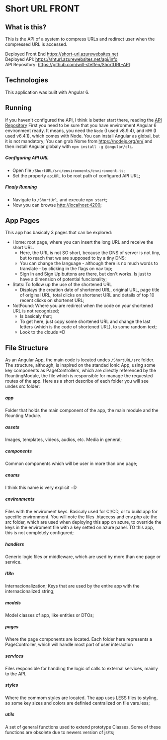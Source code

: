 # Short URL FRONT

## What is this?
This is the API of a system to compress URLs and redirect user when the compressed URL is accessed.

Deployed Front End <https://short-url.azurewebsites.net>   
Deployed API: <https://shturl.azurewebsites.net/api/info>  
API Repository: <https://github.com/will-steffen/ShortURL-API>

## Technologies
This application was built with Angular 6.

## Running
If you haven't configured the API, I think is better start there, reading the [API Repository](https://github.com/will-steffen/ShortURL-API)
First you need to be sure that you have environment Angular 6 environment ready. It means, you need the `Node` (I used v8.9.4), and `NPM` (I used v6.4.1), which comes with Node. You can install Angular as global, but it is not mandatory; You can grab Nome from <https://nodejs.org/en/> and then install Angular globaly with `npm install -g @angular/cli`.

##### Configuring API URL
- Open file `/ShortURL/src/environments/environment.ts`;
- Set the property `apiURL` to be root path of configured API URL;

##### Finaly Running
- Navigate to `/ShortUrl`, and execute `npm start`;
- Now you can browse <http://localhost:4200>;

## App Pages
This app has basicaly 3 pages that can be explored:
- Home: root page, where you can insert the long URL and receive the short URL. 
  - Here, the URL is not SO short, because the DNS of server is not tiny, but to reach that we are supposed to by a tiny DNS;
  - You can change the language - although there is no much words to translate - by clicking in the flags on nav top;
  - Sign In and Sign Up buttons are there, but don't works. Is just to have a dimension of potential funcionality;
- Stats: To follow up the use of the shortened URL
  - Displays the creation date of shortened URL, original URL, page title of original URL, total clicks on shortenet URL and details of top 10 recent clicks on shortenet URL;
- NotFound: Where you are redirect when the code on your shortened URL is not recognized;
  - Is basicaly that;
  - To get here, just copy some shortened URL and change the last letters (which is the code of shortened URL), to some random text;
  - Look to the clouds =D
  
## File Structure
As an Angular App, the main code is located undes `/ShortURL/src` folder. The structure, although, is inspired on the standad Ionic App, using some key components as PageControllers, which are directly referenced by the RountingModule, the file which is responsible for manage the requested routes of the app. Here as a short describe of each folder you will see undes src folder:

##### app
Folder that holds the main component of the app, the main module and the Rounting Module.
##### assets
Images, templates, videos, audios, etc. Media in general;
##### components
Common components which will be user in more than one page;
##### enums
I think this name is very explicit =D
##### environments
Files with the enviroment keys. Basicaly used for CI/CD, or to build app for specific environment. You will note the files .htaccess and env.php ate the src folder, which are used when deploying this app on azure, to override the keys in the enviroment file with a key setted on azure panel. TO this app, this is not completely configured;
##### handlers
Generic logic files or middleware, which are used by more than one page or service.
##### i18n
Internacionalization; Keys that are used by the entire app with the internacionalized string;
##### models
Model classes of app, like entities or DTOs;
##### pages
Where the page components are located. Each folder here represents a PageController, which will handle most part of user interaction
##### services
Files responsible for handling the logic of calls to external services, mainly to the API.
##### styles
Where the commom styles are located. The app uses LESS files to styling, so some key sizes and colors are definied centralized on file vars.less;
##### utils
A set of general functions used to extend prototype Classes. Some of these functions are obsolete due to newers version of js/ts;

